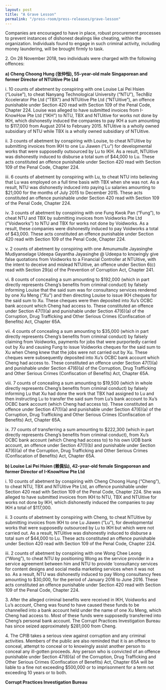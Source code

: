 ```yaml
---
layout: post
title: "A Grave Lesson"
permalink: "/press-room/press-releases/grave-lesson"
---
```

Companies are encouraged to have in place, robust procurement processes to prevent instances of dishonest dealings like cheating, within the organization. Individuals found to engage in such criminal activity, including money laundering, will be brought firmly to task.  

2\.         On 28 November 2018, two individuals were charged with the following offences:

**a)    Cheng Choong Hung (张仲恒), 55-year-old male Singaporean and former Director of NTUitive Pte Ltd**

i.    10 counts of abetment by conspiring with one Louise Lai Pei Hsien (“Louise”), to cheat Nanyang Technological University (“NTU”), TechBiz Xccelerator Pte Ltd (“TBX”) and NTUitive Pte Ltd (“NTUitive”), an offence punishable under Section 420 read with Section 109 of the Penal Code, Chapter 224. Louise was alleged to have submitted invoices from I-KnowHow Pte Ltd (“IKH”) to NTU, TBX and NTUitive for works not done by IKH, which dishonestly induced the companies to pay IKH a sum amounting to $117,000 from August 2014 to February 2015. NTUitive is a wholly owned subsidiary of NTU while TBX is a wholly owned subsidiary of NTUitive. 

ii.    3 counts of abetment by conspiring with Louise, to cheat NTUitive by submitting invoices from IKH to one Lu Jiawen (“Lu”) for developmental works that were supposedly outsourced by Lu to IKH. As a result, NTUitive was dishonestly induced to disburse a total sum of $44,000 to Lu. These acts constituted an offence punishable under Section 420 read with Section 109 of the Penal Code, Chapter 224. 

iii.    6 counts of abetment by conspiring with Lu, to cheat NTU into believing that Lu was employed on a full time basis with TBX when she was not. As a result, NTU was dishonestly induced into paying Lu salaries amounting to $21,000 for the months of July 2015 to December 2015. These acts constituted an offence punishable under Section 420 read with Section 109 of the Penal Code, Chapter 224. 

iv.    3 counts of abetment by conspiring with one Fung Kwok Pan (“Fung”), to cheat NTU and TBX by submitting invoices from Voidworks Pte Ltd (“Voidworks”) to NTU and TBX for works not done by Voidworks. As a result, these companies were dishonestly induced to pay Voidworks a total of $43,000. These acts constituted an offence punishable under Section 420 read with Section 109 of the Penal Code, Chapter 224. 

v.    2 counts of abetment by conspiring with one Amunumulle Jayasinghe Mudiyanselage Udeepa Gayantha Jayasinghe @ Udeepa to knowingly give false quotations from Voidworks to a Financial Controller at NTUitive, with the intent to deceive and mislead NTUitive, an offence under Section 6(c) read with Section 29(a) of the Prevention of Corruption Act, Chapter 241. 

vi.    8 counts of concealing a sum amounting to $192,000 (which in part directly represents Cheng’s benefits from criminal conduct) by falsely informing Louise that the said sum was for consultancy services rendered by one Xu Meng (“Xu”) and then directing Louise to issue IKH cheques for the said sum to Xu. These cheques were then deposited into Xu’s OCBC bank account which Cheng had access to. These constituted an offence under Section 47(1)(a) and punishable under Section 47(6)(a) of the Corruption, Drug Trafficking and Other Serious Crimes (Confiscation of Benefits) Act, Chapter 65A. 

vii.    4 counts of concealing a sum amounting to $35,000 (which in part directly represents Cheng’s benefits from criminal conduct) by falsely claiming from Voidworks, payments for jobs that were purportedly carried out by Xu and causing Fung to issue Voidworks cheques for the said sum to Xu when Cheng knew that the jobs were not carried out by Xu. These cheques were subsequently deposited into Xu’s OCBC bank account which Cheng had access to. These constituted an offence under Section 47(1)(a) and punishable under Section 47(6)(a) of the Corruption, Drug Trafficking and Other Serious Crimes (Confiscation of Benefits) Act, Chapter 65A. 

viii.    7 counts of concealing a sum amounting to $19,500 (which in whole directly represents Cheng’s benefits from criminal conduct) by falsely informing Lu that Xu had done the work that TBX had assigned to Lu and then instructing Lu to transfer the said sum from Lu’s bank account to Xu’s OCBC bank account (which Cheng had access to). These constituted an offence under Section 47(1)(a) and punishable under Section 47(6)(a) of the Corruption, Drug Trafficking and Other Serious Crimes (Confiscation of Benefits) Act, Chapter 65A.

ix.    77 counts of transferring a sum amounting to $222,300 (which in part directly represents Cheng’s benefits from criminal conduct), from Xu’s OCBC bank account (which Cheng had access to) to his own UOB bank account, an offence under Section 47(1)(b) and punishable under Section 47(6)(a) of the Corruption, Drug Trafficking and Other Serious Crimes (Confiscation of Benefits) Act, Chapter 65A.

**b)    Louise Lai Pei Hsien (赖佩仙), 42-year-old female Singaporean and former Director of I-KnowHow Pte Ltd**

i.    10 counts of abetment by conspiring with Cheng Choong Hung (“Cheng”), to cheat NTU, TBX and NTUitive Pte Ltd, an offence punishable under Section 420 read with Section 109 of the Penal Code, Chapter 224. She was alleged to have submitted invoices from IKH to NTU, TBX and NTUitive for works not done by IKH, which dishonestly induced the companies to pay IKH a total of $117,000. 

ii.    3 counts of abetment by conspiring with Cheng, to cheat NTUitive by submitting invoices from IKH to one Lu Jiawen (“Lu”), for developmental works that were supposedly outsourced by Lu to IKH but which were not carried out. As a result, NTUitive was dishonestly induced to disburse a total sum of $44,000 to Lu. These acts constituted an offence punishable under Section 420 read with Section 109 of the Penal Code, Chapter 224.

iii.    2 counts of abetment by conspiring with one Wong Chee Leong (“Wong”), to cheat NTU by positioning Wong as the service provider in a service agreement between him and NTU to provide ‘consultancy services for content designs and social media marketing services when it was not so. As a result, NTU was dishonestly induced to pay Wong consultancy fees amounting to $30,000, for the period of January 2016 to June 2016. These acts constituted an offence punishable under Section 420 read with Section 109 of the Penal Code, Chapter 224. 

3\.          After the alleged criminal benefits were received in IKH, Voidworks and Lu’s account, Cheng was found to have caused these funds to be channelled into a bank account held under the name of one Xu Meng, which Cheng had access to. Most of these funds were supposedly transferred into Cheng’s personal bank account. The Corrupt Practices Investigation Bureau has since seized approximately $281,000 from Cheng. 

4\.          The CPIB takes a serious view against corruption and any criminal activities. Members of the public are also reminded that it is an offence to conceal, attempt to conceal or to knowingly assist another person to conceal any ill-gotten proceeds. Any person who is convicted of an offence punishable under Section 47(6)(a) of the Corruption, Drug Trafficking and Other Serious Crimes (Confiscation of Benefits) Act, Chapter 65A will be liable to a fine not exceeding $500,000 or to imprisonment for a term not exceeding 10 years or to both.

**Corrupt Practices Investigation Bureau**
